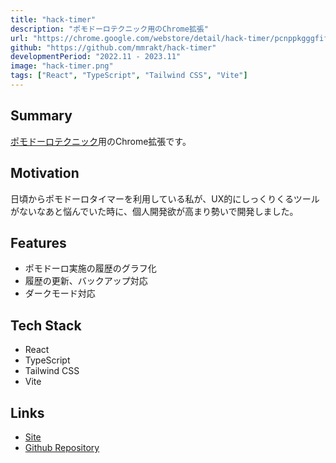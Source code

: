 ```yaml
---
title: "hack-timer"
description: "ポモドーロテクニック用のChrome拡張"
url: "https://chrome.google.com/webstore/detail/hack-timer/pcnppkgggfifkggfbikfacnheemmlbfa/related"
github: "https://github.com/mmrakt/hack-timer"
developmentPeriod: "2022.11 - 2023.11"
image: "hack-timer.png"
tags: ["React", "TypeScript", "Tailwind CSS", "Vite"]
---
```


## Summary
[ポモドーロテクニック](https://ja.wikipedia.org/wiki/%E3%83%9D%E3%83%A2%E3%83%89%E3%83%BC%E3%83%AD%E3%83%BB%E3%83%86%E3%82%AF%E3%83%8B%E3%83%83%E3%82%AF)用のChrome拡張です。

## Motivation
日頃からポモドーロタイマーを利用している私が、UX的にしっくりくるツールがないなあと悩んでいた時に、個人開発欲が高まり勢いで開発しました。

## Features
- ポモドーロ実施の履歴のグラフ化
- 履歴の更新、バックアップ対応
- ダークモード対応

## Tech Stack
- React
- TypeScript
- Tailwind CSS
- Vite

## Links
- [Site](https://chrome.google.com/webstore/detail/hack-timer/pcnppkgggfifkggfbikfacnheemmlbfa/related)
- [Github Repository](https://github.com/mmrakt/hack-timer)
